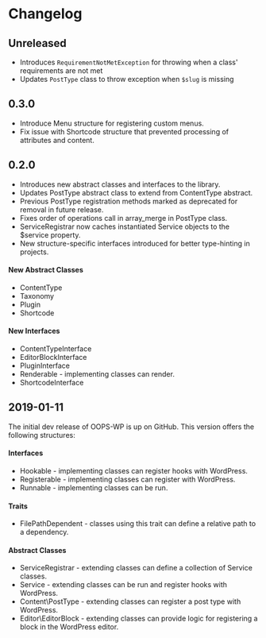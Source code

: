 # Changelog
## Unreleased
- Introduces `RequirementNotMetException` for throwing when a class' requirements are not met
- Updates `PostType` class to throw exception when `$slug` is missing

## 0.3.0
- Introduce Menu structure for registering custom menus.
- Fix issue with Shortcode structure that prevented processing of attributes and content.

## 0.2.0
- Introduces new abstract classes and interfaces to the library.
- Updates PostType abstract class to extend from ContentType abstract.
- Previous PostType registration methods marked as deprecated for removal in future release.
- Fixes order of operations call in array_merge in PostType class.
- ServiceRegistrar now caches instantiated Service objects to the $service property.
- New structure-specific interfaces introduced for better type-hinting in projects.

#### New Abstract Classes
- ContentType
- Taxonomy
- Plugin
- Shortcode

#### New Interfaces
- ContentTypeInterface
- EditorBlockInterface
- PluginInterface
- Renderable - implementing classes can render.
- ShortcodeInterface

## 2019-01-11
The initial dev release of OOPS-WP is up on GitHub. This version offers
the following structures:

#### Interfaces
- Hookable - implementing classes can register hooks with WordPress.
- Registerable - implementing classes can register with WordPress.
- Runnable - implementing classes can be run.

#### Traits
- FilePathDependent - classes using this trait can define a relative path to a dependency.

#### Abstract Classes
- ServiceRegistrar - extending classes can define a collection of Service classes.
- Service - extending classes can be run and register hooks with WordPress.
- Content\PostType - extending classes can register a post type with WordPress.
- Editor\EditorBlock - extending classes can provide logic for registering a block in the WordPress editor.
